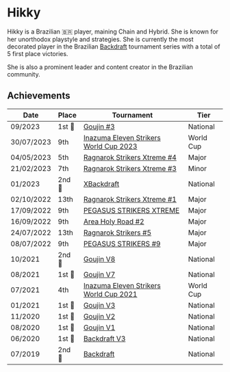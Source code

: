 # Hikky

Hikky is a Brazilian :brazil: player, maining Chain and Hybrid. 
She is known for her unorthodox playstyle and strategies. She is currently the most decorated player in the Brazilian [Backdraft](../../tournaments/lemonade/bdmain.md) tournament series with a total of 5 first place victories.

She is also a prominent leader and content creator in the Brazilian community.

## Achievements

|Date|Place|Tournament|Tier|
|-|-|-|-|
| 09/2023 | 1st :1st_place_medal: | [Goujin #3](../../tournaments/lemonade/xgoujin3.md) | National |
| 30/07/2023 | 9th | [Inazuma Eleven Strikers World Cup 2023](../../tournaments/worldcup23.md) | World Cup |
| 04/05/2023 | 5th | [Ragnarok Strikers Xtreme #4](../../tournaments/ragna/ragnax4.md) | Major |
| 21/02/2023 | 7th | [Ragnarok Strikers Xtreme #3](../../tournaments/ragna/ragnax3.md) | Minor |
| 01/2023 | 2nd :2nd_place_medal: | [XBackdraft](../../tournaments/lemonade/xbd1.md) | National |
| 02/10/2022 | 13th | [Ragnarok Strikers Xtreme #1](../../tournaments/ragna/ragnax1.md) | Major |
| 17/09/2022 | 9th | [PEGASUS STRIKERS XTREME](../../tournaments/pegasus/pegasusx.md) | Major |
| 16/09/2022 | 9th | [Area Holy Road #2](../../tournaments/area/holyroad2.md) | Major |
| 24/07/2022 | 13th | [Ragnarok Strikers #5](../../tournaments/ragna/ragna5.md) | Major |
| 08/07/2022 | 9th | [PEGASUS STRIKERS #9](../../tournaments/pegasus/pegasus9.md) | Major |
| 10/2021 | 2nd :2nd_place_medal: | [Goujin V8](../../tournaments/lemonade/goujin8.md) | National |
| 08/2021 | 1st :1st_place_medal: | [Goujin V7](../../tournaments/lemonade/goujin7.md) | National |
| 07/2021 | 4th | [Inazuma Eleven Strikers World Cup 2021](../../tournaments/worldcup21.md) | World Cup |
| 01/2021 | 1st :1st_place_medal: | [Goujin V3](../../tournaments/lemonade/goujin3.md) | National |
| 11/2020 | 1st :1st_place_medal: | [Goujin V2](../../tournaments/lemonade/goujin2.md) | National |
| 08/2020 | 1st :1st_place_medal: | [Goujin V1](../../tournaments/lemonade/goujin1.md) | National |
| 06/2020 | 1st :1st_place_medal: | [Backdraft V3](../../tournaments/lemonade/bd3.md) | National |
| 07/2019 | 2nd :2nd_place_medal: | [Backdraft](../../tournaments/lemonade/bd1.md) | National |
